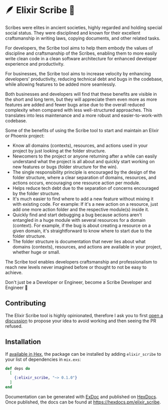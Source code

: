 # 🪶 Elixir Scribe 📜

Scribes were elites in ancient societies, highly regarded and holding special social status. They were disciplined and known for their excellent craftsmanship in writing laws, copying documents, and other related tasks.

For developers, the Scribe tool aims to help them embody the values of discipline and craftsmanship of the Scribes, enabling them to more easily write clean code in a clean software architecture for enhanced developer experience and productivity.

For businesses, the Scribe tool aims to increase velocity by enhancing developers' productivity, reducing technical debt and bugs in the codebase, while allowing features to be added more seamlessly.

Both businesses and developers will find that these benefits are visible in the short and long term, but they will appreciate them even more as more features are added and fewer bugs arise due to the overall reduced complexity when compared with less well-structured approaches. This translates into less maintenance and a more robust and easier-to-work-with codebase.

Some of the benefits of using the Scribe tool to start and maintain an Elixir or Phoenix project:

* Know all domains (contexts), resources, and actions used in your project by just looking at the folder structure.
* Newcomers to the project or anyone returning after a while can easily understand what the project is all about and quickly start working on new features or bugs (folder structure for the win).
* The single responsibility principle is encouraged by the design of the folder structure, where a clear separation of domains, resources, and actions occurs, encouraging one resource action per module.
* Helps reduce tech debt due to the separation of concerns encouraged by the folder structure.
* It's much easier to find where to add a new feature without mixing it with existing code. For example: If it's a new action on a resource, just add one more action folder and the respective module(s) inside it.
* Quickly find and start debugging a bug because actions aren't entangled in a huge module with several resources for a domain (context). For example, if the bug is about creating a resource on a given domain, it's straightforward to know where to start due to the folder structure.
* The folder structure is documentation that never lies about what domains (contexts), resources, and actions are available in your project, whether huge or small.

The Scribe tool enables developers craftsmanship and professionalism to reach new levels never imagined before or thought to not be easy to achieve.

Don't just be a Developer or Engineer, become a Scribe Developer and Engineer 🚀


## Contributing

The Elixir Scribe tool is highly opinionated, therefore I ask you to first [open a discussion](https://github.com/Exadra37/elixir-scribe/discussions/new?category=ideas) to propose your idea to avoid working and then seeing the PR refused.


## Installation

If [available in Hex](https://hex.pm/docs/publish), the package can be installed
by adding `elixir_scribe` to your list of dependencies in `mix.exs`:

```elixir
def deps do
  [
    {:elixir_scribe, "~> 0.1.0"}
  ]
end
```

Documentation can be generated with [ExDoc](https://github.com/elixir-lang/ex_doc)
and published on [HexDocs](https://hexdocs.pm). Once published, the docs can
be found at <https://hexdocs.pm/elixir_scribe>.
